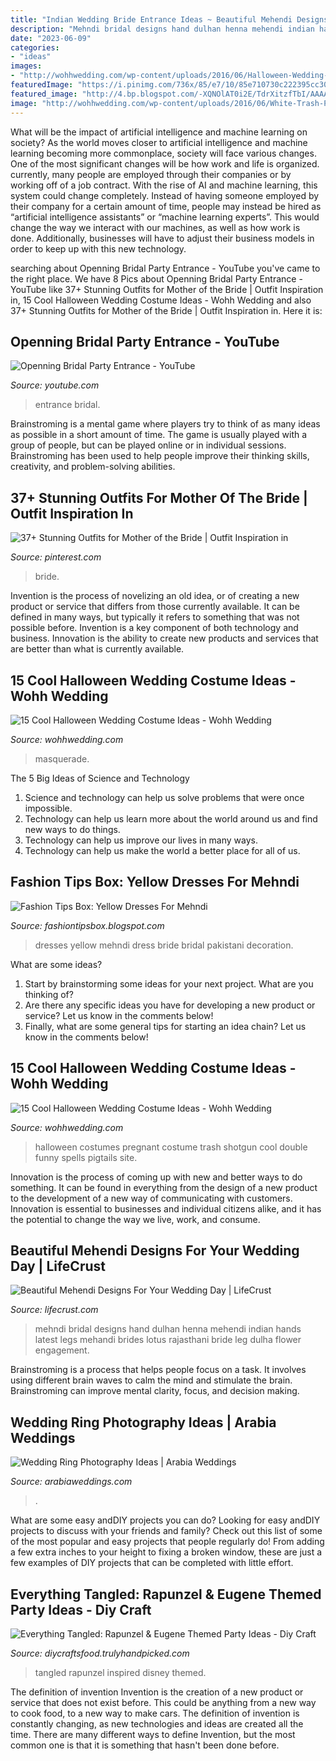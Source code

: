 ```yaml
---
title: "Indian Wedding Bride Entrance Ideas ~ Beautiful Mehendi Designs For Your Wedding Day"
description: "Mehndi bridal designs hand dulhan henna mehendi indian hands latest legs mehandi brides lotus rajasthani bride leg dulha flower engagement"
date: "2023-06-09"
categories:
- "ideas"
images:
- "http://wohhwedding.com/wp-content/uploads/2016/06/Halloween-Wedding-Costume-Ideas.jpg"
featuredImage: "https://i.pinimg.com/736x/85/e7/10/85e710730c222395cc309464d1c470ff.jpg"
featured_image: "http://4.bp.blogspot.com/-XQNOlAT0i2E/TdrXitzfTbI/AAAAAAAABTk/x4aia6Bfau0/s1600/yellow-dresses-for-mehndi-2.JPG"
image: "http://wohhwedding.com/wp-content/uploads/2016/06/White-Trash-Pregnant-Halloween-Wedding-Costumes.jpg"
---
```



What will be the impact of artificial intelligence and machine learning on society?
As the world moves closer to artificial intelligence and machine learning becoming more commonplace, society will face various changes. One of the most significant changes will be how work and life is organized. currently, many people are employed through their companies or by working off of a job contract. With the rise of AI and machine learning, this system could change completely. Instead of having someone employed by their company for a certain amount of time, people may instead be hired as “artificial intelligence assistants” or “machine learning experts”. This would change the way we interact with our machines, as well as how work is done. Additionally, businesses will have to adjust their business models in order to keep up with this new technology.

	

		
searching about Openning Bridal Party Entrance - YouTube you've came to the right place. We have 8 Pics about Openning Bridal Party Entrance - YouTube like 37+ Stunning Outfits for Mother of the Bride | Outfit Inspiration in, 15 Cool Halloween Wedding Costume Ideas - Wohh Wedding and also 37+ Stunning Outfits for Mother of the Bride | Outfit Inspiration in. Here it is:
		
    
## Openning Bridal Party Entrance - YouTube

<img loading=lazy src="https://i.ytimg.com/vi/j-ip63Mc-u8/maxresdefault.jpg" onerror="this.onerror=null;this.src='https://tse2.mm.bing.net/th?id=OIP.3JPYrAehkWm1Ls_gs4tMxgHaEK&amp;pid=15.1';" alt="Openning Bridal Party Entrance - YouTube">

_Source: youtube.com_

>entrance bridal. 

	

Brainstroming is a mental game where players try to think of as many ideas as possible in a short amount of time. The game is usually played with a group of people, but can be played online or in individual sessions. Brainstroming has been used to help people improve their thinking skills, creativity, and problem-solving abilities.

    
## 37+ Stunning Outfits For Mother Of The Bride | Outfit Inspiration In

<img loading=lazy src="https://i.pinimg.com/736x/85/e7/10/85e710730c222395cc309464d1c470ff.jpg" onerror="this.onerror=null;this.src='https://tse1.mm.bing.net/th?id=OIP.qoQdIZ7gKHphuh2tKgTY0gHaKs&amp;pid=15.1';" alt="37+ Stunning Outfits for Mother of the Bride | Outfit Inspiration in">

_Source: pinterest.com_

>bride. 

	

Invention is the process of novelizing an old idea, or of creating a new product or service that differs from those currently available. It can be defined in many ways, but typically it refers to something that was not possible before. Invention is a key component of both technology and business. Innovation is the ability to create new products and services that are better than what is currently available.

    
## 15 Cool Halloween Wedding Costume Ideas - Wohh Wedding

<img loading=lazy src="http://wohhwedding.com/wp-content/uploads/2016/06/Halloween-Wedding-Costume-Ideas.jpg" onerror="this.onerror=null;this.src='https://tse3.mm.bing.net/th?id=OIP.KRUE1XH9YTwouVyQFeh67gHaLH&amp;pid=15.1';" alt="15 Cool Halloween Wedding Costume Ideas - Wohh Wedding">

_Source: wohhwedding.com_

>masquerade. 

	

The 5 Big Ideas of Science and Technology
1. Science and technology can help us solve problems that were once impossible.
2. Technology can help us learn more about the world around us and find new ways to do things.
3. Technology can help us improve our lives in many ways.
4. Technology can help us make the world a better place for all of us.

    
## Fashion Tips Box: Yellow Dresses For Mehndi

<img loading=lazy src="http://4.bp.blogspot.com/-XQNOlAT0i2E/TdrXitzfTbI/AAAAAAAABTk/x4aia6Bfau0/s1600/yellow-dresses-for-mehndi-2.JPG" onerror="this.onerror=null;this.src='https://tse1.mm.bing.net/th?id=OIP.U1iMVrGsCvMEL7Fr0gSETQHaLN&amp;pid=15.1';" alt="Fashion Tips Box: Yellow Dresses For Mehndi">

_Source: fashiontipsbox.blogspot.com_

>dresses yellow mehndi dress bride bridal pakistani decoration. 

	

What are some ideas?
1. Start by brainstorming some ideas for your next project. What are you thinking of?
2. Are there any specific ideas you have for developing a new product or service? Let us know in the comments below!
3. Finally, what are some general tips for starting an idea chain? Let us know in the comments below!

    
## 15 Cool Halloween Wedding Costume Ideas - Wohh Wedding

<img loading=lazy src="http://wohhwedding.com/wp-content/uploads/2016/06/White-Trash-Pregnant-Halloween-Wedding-Costumes.jpg" onerror="this.onerror=null;this.src='https://tse1.mm.bing.net/th?id=OIP.6OyXb8OIH68YqIK-TCOHBgHaJ4&amp;pid=15.1';" alt="15 Cool Halloween Wedding Costume Ideas - Wohh Wedding">

_Source: wohhwedding.com_

>halloween costumes pregnant costume trash shotgun cool double funny spells pigtails site. 

	

Innovation is the process of coming up with new and better ways to do something. It can be found in everything from the design of a new product to the development of a new way of communicating with customers. Innovation is essential to businesses and individual citizens alike, and it has the potential to change the way we live, work, and consume.

    
## Beautiful Mehendi Designs For Your Wedding Day | LifeCrust

<img loading=lazy src="http://www.lifecrust.com/wp-content/uploads/2017/08/e00bbd48c90d4f8c1708cfaa426b075e.jpg" onerror="this.onerror=null;this.src='https://tse3.mm.bing.net/th?id=OIP.BkW9vaU23bgb7EV4iPSregHaNK&amp;pid=15.1';" alt="Beautiful Mehendi Designs For Your Wedding Day | LifeCrust">

_Source: lifecrust.com_

>mehndi bridal designs hand dulhan henna mehendi indian hands latest legs mehandi brides lotus rajasthani bride leg dulha flower engagement. 

	

Brainstroming is a process that helps people focus on a task. It involves using different brain waves to calm the mind and stimulate the brain. Brainstroming can improve mental clarity, focus, and decision making.

    
## Wedding Ring Photography Ideas | Arabia Weddings

<img loading=lazy src="https://www.arabiaweddings.com/sites/default/files/albums/2020/04/26/wedding_ring_photography_6.jpg" onerror="this.onerror=null;this.src='https://tse1.mm.bing.net/th?id=OIP.OQcANB4_ie_ggg_SOKtlwwHaLG&amp;pid=15.1';" alt="Wedding Ring Photography Ideas | Arabia Weddings">

_Source: arabiaweddings.com_

>. 

	

What are some easy andDIY projects you can do?
Looking for easy andDIY projects to discuss with your friends and family? Check out this list of some of the most popular and easy projects that people regularly do! From adding a few extra inches to your height to fixing a broken window, these are just a few examples of DIY projects that can be completed with little effort.

    
## Everything Tangled: Rapunzel &amp; Eugene Themed Party Ideas - Diy Craft

<img loading=lazy src="http://diycraftsfood.trulyhandpicked.com/wp-content/uploads/2016/06/Tangled-wedding_cd.jpg" onerror="this.onerror=null;this.src='https://tse4.mm.bing.net/th?id=OIP.9p2PoPaLbf-OnrNL-r0rkQHaJ3&amp;pid=15.1';" alt="Everything Tangled: Rapunzel &amp; Eugene Themed Party Ideas - Diy Craft">

_Source: diycraftsfood.trulyhandpicked.com_

>tangled rapunzel inspired disney themed. 

	

The definition of invention
Invention is the creation of a new product or service that does not exist before. This could be anything from a new way to cook food, to a new way to make cars. The definition of invention is constantly changing, as new technologies and ideas are created all the time. There are many different ways to define Invention, but the most common one is that it is something that hasn't been done before.

